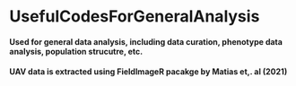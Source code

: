 # UsefulCodesForGeneralAnalysis
#### Used for general data analysis, including data curation, phenotype data analysis, population strucutre, etc.
#### UAV data is extracted using FieldImageR pacakge by Matias et,. al (2021)

